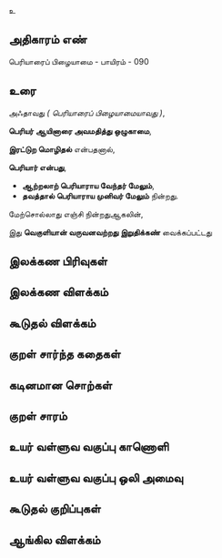 உ


## அதிகாரம் எண்

பெரியாரைப் பிழையாமை - பாயிரம் - 090	
## உரை

அஃதாவது _( பெரியாரைப் பிழையாமையாவது )_,  

**பெரியர் ஆயினாரை அவமதித்து ஒழுகாமை**,  

**இரட்டுற மொழிதல்** என்பதனால், 

**பெரியார் என்பது**,  
* **ஆற்றலாற் பெரியாராய வேந்தர் மேலும்**,  
* **தவத்தால் பெரியாராய முனிவர் மேலும்** நின்றது.  

மேற்சொல்லாது எஞ்சி நின்றதுஆகலின்,  

இது **வெகுளியான் வருவனவற்றது இறுதிக்கண்** வைக்கப்பட்டது
## இலக்கண பிரிவுகள் 


## இலக்கண விளக்கம்


## கூடுதல் விளக்கம்


## குறள் சார்ந்த கதைகள் 


## கடினமான சொற்கள்


## குறள் சாரம் 


## உயர் வள்ளுவ வகுப்பு காணொளி


## உயர் வள்ளுவ வகுப்பு ஒலி அமைவு 


## கூடுதல் குறிப்புகள்


## ஆங்கில விளக்கம்

